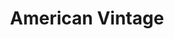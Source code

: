 ---
title: "American Vintage"
url: /madrid/american-vintage-calle-de-claudio-coello/
shop: Kleidung
---